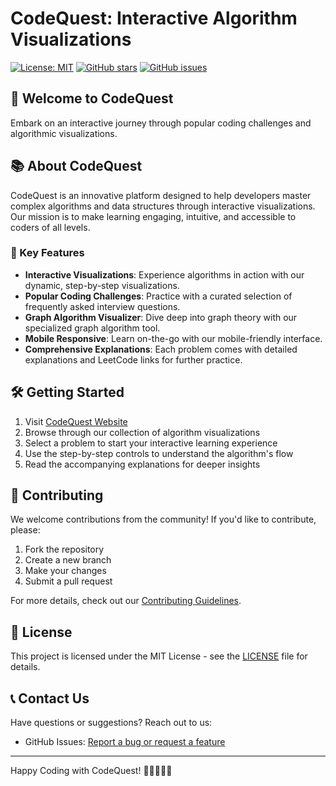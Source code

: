 # CodeQuest: Interactive Algorithm Visualizations



[![License: MIT](https://img.shields.io/badge/License-MIT-yellow.svg)](https://opensource.org/licenses/MIT)
[![GitHub stars](https://img.shields.io/github/stars/codequest/codequest.svg)](https://github.com/codequest/codequest/stargazers)
[![GitHub issues](https://img.shields.io/github/issues/codequest/codequest.svg)](https://github.com/codequest/codequest/issues)

## 🚀 Welcome to CodeQuest

Embark on an interactive journey through popular coding challenges and algorithmic visualizations.

## 📚 About CodeQuest

CodeQuest is an innovative platform designed to help developers master complex algorithms and data structures through interactive visualizations. Our mission is to make learning engaging, intuitive, and accessible to coders of all levels.

### 🌟 Key Features

- **Interactive Visualizations**: Experience algorithms in action with our dynamic, step-by-step visualizations.
- **Popular Coding Challenges**: Practice with a curated selection of frequently asked interview questions.
- **Graph Algorithm Visualizer**: Dive deep into graph theory with our specialized graph algorithm tool.
- **Mobile Responsive**: Learn on-the-go with our mobile-friendly interface.
- **Comprehensive Explanations**: Each problem comes with detailed explanations and LeetCode links for further practice.

## 🛠️ Getting Started

1. Visit [CodeQuest Website](https://www.codequest.com)
2. Browse through our collection of algorithm visualizations
3. Select a problem to start your interactive learning experience
4. Use the step-by-step controls to understand the algorithm's flow
5. Read the accompanying explanations for deeper insights



## 🤝 Contributing

We welcome contributions from the community! If you'd like to contribute, please:

1. Fork the repository
2. Create a new branch
3. Make your changes
4. Submit a pull request

For more details, check out our [Contributing Guidelines](CONTRIBUTING.md).

## 📄 License

This project is licensed under the MIT License - see the [LICENSE](LICENSE) file for details.

## 📞 Contact Us

Have questions or suggestions? Reach out to us:



- GitHub Issues: [Report a bug or request a feature](https://github.com/codequest/codequest/issues)

---

Happy Coding with CodeQuest! 🚀👨‍💻👩‍💻
